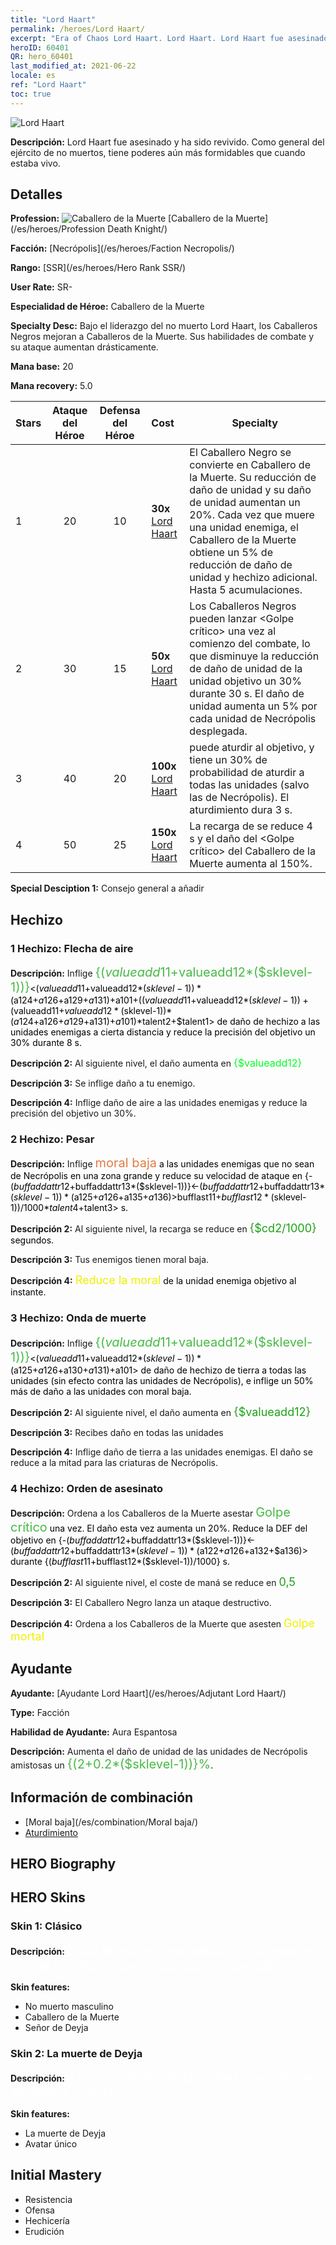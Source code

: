 ```yaml
---
title: "Lord Haart"
permalink: /heroes/Lord Haart/
excerpt: "Era of Chaos Lord Haart. Lord Haart. Lord Haart fue asesinado y ha sido revivido. Como general del ejército de no muertos, tiene poderes aún más formidables que cuando estaba vivo."
heroID: 60401
QR: hero_60401
last_modified_at: 2021-06-22
locale: es
ref: "Lord Haart"
toc: true
---
```

  ![Lord Haart](/images/h/h_LordHaart.jpg)

 **Descripción:** Lord Haart fue asesinado y ha sido revivido. Como general del ejército de no muertos, tiene poderes aún más formidables que cuando estaba vivo.
## Detalles
 **Profession:** ![Caballero de la Muerte](/images/h/h_prof_5.png)  [Caballero de la Muerte](/es/heroes/Profession Death Knight/)

 **Facción:** [Necrópolis](/es/heroes/Faction Necropolis/)

 **Rango:** [SSR](/es/heroes/Hero Rank SSR/)

 **User Rate:** SR-

 **Especialidad de Héroe:** Caballero de la Muerte

 **Specialty Desc:** Bajo el liderazgo del no muerto Lord Haart, los Caballeros Negros mejoran a Caballeros de la Muerte. Sus habilidades de combate y su ataque aumentan drásticamente.

 **Mana base:** 20

 **Mana recovery:** 5.0


  | Stars | Ataque del Héroe | Defensa del Héroe | Cost |     Specialty     |
  |---------|:---------------:|:---------------:|:--|--------------------|
  |    1    | 20 | 10 | **30x** [Lord Haart](/ItemsES/her_370/) | El Caballero Negro se convierte en Caballero de la Muerte. Su reducción de daño de unidad y su daño de unidad aumentan un 20%. Cada vez que muere una unidad enemiga, el Caballero de la Muerte obtiene un 5% de reducción de daño de unidad y hechizo adicional. Hasta 5 acumulaciones. |
  |    2    | 30 | 15 | **50x** [Lord Haart](/ItemsES/her_370/) | Los Caballeros Negros pueden lanzar <Golpe crítico> una vez al comienzo del combate, lo que disminuye la reducción de daño de unidad de la unidad objetivo un 30% durante 30 s. El daño de unidad aumenta un 5% por cada unidad de Necrópolis desplegada. |
  |    3    | 40 | 20 | **100x** [Lord Haart](/ItemsES/her_370/) | <Pesar> puede aturdir al objetivo, y <Onda de muerte> tiene un 30% de probabilidad de aturdir a todas las unidades (salvo las de Necrópolis). El aturdimiento dura 3 s. |
  |    4    | 50 | 25 | **150x** [Lord Haart](/ItemsES/her_370/) | La recarga de <Orden de asesinato> se reduce 4 s y el daño del <Golpe crítico> del Caballero de la Muerte aumenta al 150%. |

 **Special Desciption 1:** Consejo general a añadir

## Hechizo
### 1 Hechizo: Flecha de aire
 **Descripción:** Inflige <span style="color: #48b946;font-size:20px">{($valueadd11+$valueadd12*($sklevel-1))}</span><span style="color: black"><($valueadd11+$valueadd12*($sklevel-1))*($a124+$a126+$a129+$a131)+$a101+(($valueadd11+$valueadd12*($sklevel-1))+($valueadd11+$valueadd12*($sklevel-1))*($a124+$a126+$a129+$a131)+$a101)*$talent2+$talent1> de daño de hechizo a las unidades enemigas a cierta distancia y reduce la precisión del objetivo un 30% durante 8 s.

 **Descripción 2:** Al siguiente nivel, el daño aumenta en <span style="color: #00ff22;font-size:16px">{$valueadd12}</span><span style="color: black">

 **Descripción 3:** Se inflige daño a tu enemigo.

 **Descripción 4:** Inflige daño de aire a las unidades enemigas y reduce la precisión del objetivo un 30%.

### 2 Hechizo: Pesar
 **Descripción:** Inflige <span style="color: #e07c44;font-size:20px">moral baja</span><span style="color: black"> a las unidades enemigas que no sean de Necrópolis en una zona grande y reduce su velocidad de ataque en {-($buffaddattr12+$buffaddattr13*($sklevel-1))}<-($buffaddattr12+$buffaddattr13*($sklevel-1))*($a125+$a126+$a135+$a136)>%, durante <span style="color: #48b946;font-size:20px">{($bufflast11+$bufflast12*($sklevel-1))/1000}</span><span style="color: black"><($bufflast11+$bufflast12*($sklevel-1))/1000*$talent4+$talent3> s.

 **Descripción 2:** Al siguiente nivel, la recarga se reduce en <span style="color: #1ca216;font-size:18px">{$cd2/1000}</span><span style="color: black"> segundos.

 **Descripción 3:** Tus enemigos tienen moral baja.

 **Descripción 4:** <span style="color: #f0f000;font-size:18px">Reduce la moral</span><span style="color: black"> de la unidad enemiga objetivo al instante.

### 3 Hechizo: Onda de muerte
 **Descripción:** Inflige <span style="color: #48b946;font-size:20px">{($valueadd11+$valueadd12*($sklevel-1))}</span><span style="color: black"><($valueadd11+$valueadd12*($sklevel-1))*($a125+$a126+$a130+$a131)+$a101> de daño de hechizo de tierra a todas las unidades (sin efecto contra las unidades de Necrópolis), e inflige un 50% más de daño a las unidades con moral baja.

 **Descripción 2:** Al siguiente nivel, el daño aumenta en <span style="color: #1ca216;font-size:18px">{$valueadd12}</span><span style="color: black">

 **Descripción 3:** Recibes daño en todas las unidades

 **Descripción 4:** Inflige daño de tierra a las unidades enemigas. El daño se reduce a la mitad para las criaturas de Necrópolis.

### 4 Hechizo: Orden de asesinato
 **Descripción:** Ordena a los Caballeros de la Muerte asestar <span style="color: #48b946;font-size:20px">Golpe crítico</span><span style="color: black"> una vez. El daño esta vez aumenta un 20%. Reduce la DEF del objetivo en {-($buffaddattr12+$buffaddattr13*($sklevel-1))}<-($buffaddattr12+$buffaddattr13*($sklevel-1))*($a122+$a126+$a132+$a136)> durante {($bufflast11+$bufflast12*($sklevel-1))/1000} s.

 **Descripción 2:** Al siguiente nivel, el coste de maná se reduce en <span style="color: #1ca216;font-size:18px">0,5</span><span style="color: black">

 **Descripción 3:** El Caballero Negro lanza un ataque destructivo.

 **Descripción 4:** Ordena a los Caballeros de la Muerte que asesten <span style="color: #f0f000;font-size:18px">Golpe mortal</span><span style="color: black">


## Ayudante

 **Ayudante:**  [Ayudante Lord Haart](/es/heroes/Adjutant Lord Haart/) 

 **Type:**  Facción 

 **Habilidad de Ayudante:**  Aura Espantosa 

 **Descripción:** Aumenta el daño de unidad de las unidades de Necrópolis amistosas un <span style="color: #48b946;font-size:20px">{(2+0.2*($sklevel-1))}%</span><span style="color: black">.

## Información de combinación

* [Moral baja](/es/combination/Moral baja/) 
* [Aturdimiento](/es/combination/Aturdimiento/) 

## HERO Biography

## HERO Skins
### Skin 1: **Clásico**

 **Descripción:** <span style="color: #ffffff;font-size:20px">¡Toda la vida es una maldición! La muerte es una bendición que no puedes comprender. </span>

 **Skin features:** 

   - No muerto masculino
   - Caballero de la Muerte
   - Señor de Deyja

### Skin 2: **La muerte de Deyja**

 **Descripción:** <span style="color: #ffffff;font-size:20px">¡Los seguidores de la verdad nunca temen abrazar la muerte!</span>

 **Skin features:** 

   - La muerte de Deyja
   - Avatar único


## Initial Mastery
   - Resistencia
   - Ofensa
   - Hechicería
   - Erudición
